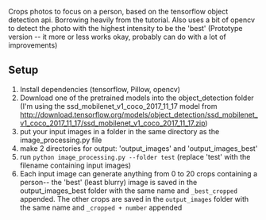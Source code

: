 Crops photos to focus on a person, based on the tensorflow object detection api. Borrowing heavily from the tutorial.
Also uses a bit of opencv to detect the photo with the highest intensity to be the 'best'
(Prototype version -- it more or less works okay, probably can do with a lot of improvements)
## Setup

1. Install dependencies (tensorflow, Pillow, opencv)
2. Download one of the pretrained models into the object_detection folder (I'm using the ssd_mobilenet_v1_coco_2017_11_17 model from
http://download.tensorflow.org/models/object_detection/ssd_mobilenet_v1_coco_2017_11_17/ssd_mobilenet_v1_coco_2017_11_17.zip)
3. put your input images in a folder in the same directory as the image_processing.py file
4. make 2 directories for output: 'output_images' and 'output_images_best'
5. run `python image_processing.py --folder test` (replace 'test' with the filename containing input images)
6. Each input image can generate anything from 0 to 20 crops containing a person-- the 'best' (least blurry) image is saved
in the output_images_best folder with the same name and `_best_cropped` appended. The other crops are saved in the `output_images`
folder with the same name and `_cropped + number` appended
